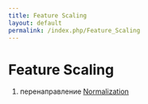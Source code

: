 ```yaml
---
title: Feature Scaling
layout: default
permalink: /index.php/Feature_Scaling
---
```


# Feature Scaling

1. перенаправление [Normalization](Normalization)